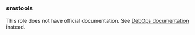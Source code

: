 ### smstools

This role does not have official documentation.
See [DebOps documentation](https://docs.debops.org/en/stable-3.0/) instead.
